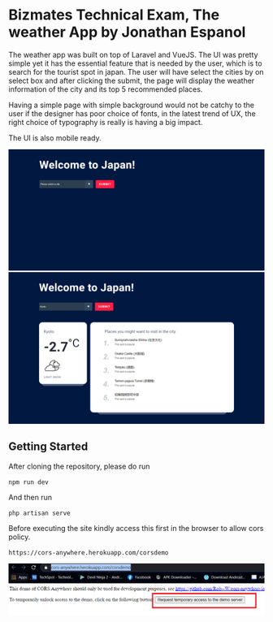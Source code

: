 # Bizmates Technical Exam, The weather App by Jonathan Espanol

The weather app was built on top of Laravel and VueJS. The UI was pretty simple yet it has the essential feature that is needed by the user, which is to search for the tourist spot in japan. The user will have select the cities by on select box and after clicking the submit, the page will display the weather information of the city and its top 5 recommended places. 

Having a simple page with simple background would not be catchy to the user if the designer has poor choice of fonts, in the latest trend of UX, the right choice of typography is really is having a big impact.

The UI is also mobile ready.

![alt text](https://raw.githubusercontent.com/tan0300/bizmates-exam/master/demo-1.png)
![alt text](https://raw.githubusercontent.com/tan0300/bizmates-exam/master/demo-2.png)

## Getting Started

After cloning the repository, please do run 
```
npm run dev
```
And then run 
```
php artisan serve
```

Before executing the site kindly access this first in the browser to allow cors policy.
```
https://cors-anywhere.herokuapp.com/corsdemo
```

![alt text](https://raw.githubusercontent.com/tan0300/bizmates-exam/master/for-cors-policy.png)
